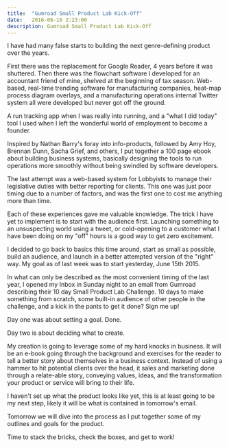 ```yaml
---
title:  "Gumroad Small Product Lab Kick-Off"
date:   2016-06-16 2:23:00
description: Gumroad Small Product Lab Kick-Off
---
```


I have had many false starts to building the next genre-defining product over the years. 

First there was the replacement for Google Reader, 4 years before it was shuttered. Then there was the flowchart software I developed for an accountant friend of mine, shelved at the beginning of tax season. Web-based, real-time trending software for manufacturing companies, heat-map process diagram overlays, and a manufacturing operations internal Twitter system all were developed but never got off the ground.

A run tracking app when I was really into running, and a "what I did today" tool I used when I left the wonderful world of employment to become a founder.

Inspired by Nathan Barry's foray into info-products, followed by Amy Hoy, Brennan Dunn, Sacha Grief, and others, I put together a 100 page ebook about building business systems, basically designing the tools to run operations more smoothly without being swindled by software developers.

The last attempt was a web-based system for Lobbyists to manage their legislative duties with better reporting for clients. This one was just poor timing due to a number of factors, and was the first one to cost me anything more than time.

Each of these experiences gave me valuable knowledge. The trick I have yet to implement is to start with the audience first. Launching something to an unsuspecting world using a tweet, or cold-opening to a customer what I have been doing on my "off" hours is a good way to get zero excitement.

I decided to go back to basics this time around, start as small as possible, build an audience, and launch in a better attempted version of the "right" way. My goal as of last week was to start yesterday, June 15th 2015. 

In what can only be described as the most convenient timing of the last year, I opened my Inbox in Sunday night to an email from Gumroad describing their 10 day Small Product Lab Challenge. 10 days to make something from scratch, some built-in audience of other people in the challenge, and a kick in the pants to get it done? Sign me up!

Day one was about setting a goal. Done.

Day two is about deciding what to create.

My creation is going to leverage some of my hard knocks in business. It will be an e-book going through the background and exercises for the reader to tell a better story about themselves in a business context. Instead of using a hammer to hit potential clients over the head, it sales and marketing done through a relate-able story, conveying values, ideas, and the transformation your product or service will bring to their life. 

I haven't set up what the product looks like yet, this is at least going to be my next step, likely it will be what is contained in tomorrow's email. 

Tomorrow we will dive into the process as I put together some of my outlines and goals for the product.

Time to stack the bricks, check the boxes, and get to work!